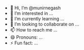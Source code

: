 - 👋 Hi, I’m @munirnegash
- 👀 I’m interested in ...
- 🌱 I’m currently learning ...
- 💞️ I’m looking to collaborate on ...
- 📫 How to reach me ...
- 😄 Pronouns: ...
- ⚡ Fun fact: ...

<!---
munirnegash/munirnegash is a ✨ special ✨ repository because its `README.md` (this file) appears on your GitHub profile.
You can click the Preview link to take a look at your changes.
--->
